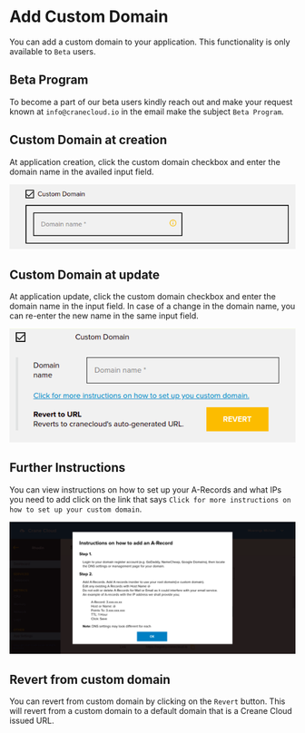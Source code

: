 # Add Custom Domain

You can add a custom domain to your application. This functionality is only available to `Beta` users.

## Beta Program

To become a part of our beta users kindly reach out and make your request known at `info@cranecloud.io` in the email make the subject `Beta Program`.

## Custom Domain at creation

At application creation, click the custom domain checkbox and enter the domain name in the availed input field.

![](../img/domain_creation.png)

## Custom Domain at update

At application update, click the custom domain checkbox and enter the domain name in the input field. In case of a change in the domain name, you can re-enter the new name in the same input field.

![](../img/domain_update.png)

## Further Instructions

You can view instructions on how to set up your A-Records and what IPs you need to add click on the link that says `Click for more instructions on how to set up your custom domain`.

![](../img/domain_info.png)

## Revert from custom domain

You can revert from custom domain by clicking on the `Revert` button. This will revert from a custom domain to a default domain that is a Creane Cloud issued URL.
